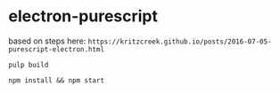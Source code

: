 # electron-purescript

based on steps here: `https://kritzcreek.github.io/posts/2016-07-05-purescript-electron.html`

`pulp build`

`npm install && npm start`
